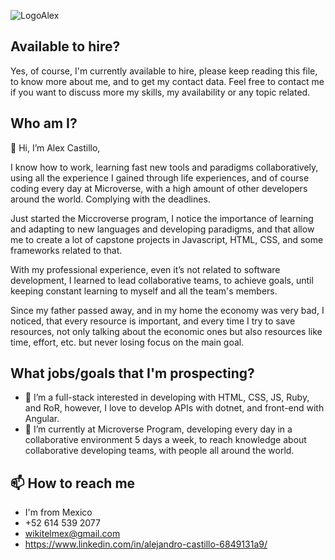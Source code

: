 ![LogoAlex](https://user-images.githubusercontent.com/59240486/142672971-8eaae868-6b36-442e-8c40-3a4d17ce7c97.png)

## Available to hire?
Yes, of course, I'm currently available to hire, please keep reading this file, to know more about me, and to get my contact data. Feel free to contact me if you want to discuss more my skills, my availability or any topic related.

## Who am I?
👋 Hi, I’m Alex Castillo, 

I know how to work, learning fast new tools and paradigms collaboratively, using all the experience I gained through life experiences, and of course coding every day at Microverse, with a high amount of other developers around the world. Complying with the deadlines.

Just started the Miccroverse program, I notice the importance of learning and adapting to new languages and developing paradigms, and that allow me to create a lot of capstone projects in Javascript, HTML, CSS, and some frameworks related to that.

With my professional experience, even it’s not related to software development, I learned to lead collaborative teams, to achieve goals, until keeping constant learning to myself and all the team's members.

Since my father passed away, and in my home the economy was very bad, I noticed, that every resource is important, and every time I try to save resources, not only talking about the economic ones but also resources like time, effort, etc. but never losing focus on the main goal.

## What jobs/goals that I'm prospecting?
- 👀 I’m a full-stack interested in developing with HTML, CSS, JS, Ruby, and RoR, however, I love to develop APIs with dotnet, and front-end with Angular.
- 🌱 I’m currently at Microverse Program, developing every day in a collaborative environment 5 days a week, to reach knowledge about collaborative developing teams, with people all around the world.

## 📫 How to reach me 
- I'm from Mexico
- +52 614 539 2077
- wikitelmex@gmail.com
- https://www.linkedin.com/in/alejandro-castillo-6849131a9/
  
<!---
Wikitelmex/Wikitelmex is a ✨ special ✨ repository because its `README.md` (this file) appears on your GitHub profile.
You can click the Preview link to take a look at your changes.
--->
